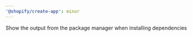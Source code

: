 ```yaml
---
'@shopify/create-app': minor
---
```


Show the output from the package manager when installing dependencies
